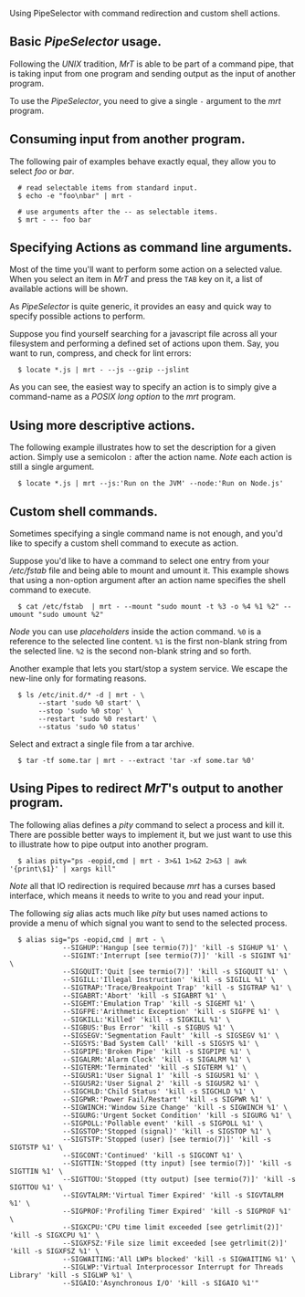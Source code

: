 Using PipeSelector with command redirection and custom shell actions.


Basic _PipeSelector_ usage.
---------------------------

Following the _UNIX_ tradition, _MrT_ is able to be part of a
command pipe, that is taking input from one program and sending 
output as the input of another program.

To use the _PipeSelector_, you need to give a single <code>-</code>
argument to the _mrt_ program.


Consuming input from another program.
-------------------------------------

The following pair of examples behave exactly equal, they allow
you to select _foo_ or _bar_.


      # read selectable items from standard input.
      $ echo -e "foo\nbar" | mrt -

      # use arguments after the -- as selectable items.
      $ mrt - -- foo bar


Specifying Actions as command line arguments.
---------------------------------------------

Most of the time you'll want to perform some action on a selected
value. When you select an item in _MrT_ and press the <code>TAB</code>
key on it, a list of available actions will be shown.

As _PipeSelector_ is quite generic, it provides an easy and quick
way to specify possible actions to perform.

Suppose you find yourself searching for a javascript file across
all your filesystem and performing a defined set of actions upon
them. Say, you want to run, compress, and check for lint errors:

      $ locate *.js | mrt - --js --gzip --jslint

As you can see, the easiest way to specify an action is to simply
give a command-name as a _POSIX_ *long option* to the _mrt_ program.



Using more descriptive actions.
-------------------------------

The following example illustrates how to set the description for 
a given action. Simply use a semicolon <code>:</code> after the
action name. *Note* each action is still a single argument.

      $ locate *.js | mrt --js:'Run on the JVM' --node:'Run on Node.js'



Custom shell commands.
----------------------

Sometimes specifying a single command name is not enough, and
you'd like to specify a custom shell command to execute as action.

Suppose you'd like to have a command to select one entry from your
_/etc/fstab_ file and being able to mount and umount it. This example
shows that using a non-option argument after an action name specifies
the shell command to execute.

      $ cat /etc/fstab  | mrt - --mount "sudo mount -t %3 -o %4 %1 %2" --umount "sudo umount %2" 

*Node* you can use _placeholders_ inside the action command. 
<code>%0</code> is a reference to the selected line content.
<code>%1</code> is the first non-blank string from the selected line.
<code>%2</code> is the second non-blank string and so forth.

Another example that lets you start/stop a system service. We escape
the new-line only for formating reasons.

      $ ls /etc/init.d/* -d | mrt - \
           --start 'sudo %0 start' \
           --stop 'sudo %0 stop' \
           --restart 'sudo %0 restart' \
           --status 'sudo %0 status'

Select and extract a single file from a tar archive.

      $ tar -tf some.tar | mrt - --extract 'tar -xf some.tar %0'


Using Pipes to redirect _MrT_'s output to another program.
----------------------------------------------------------

The following alias defines a *pity* command to select a process and
kill it. There are possible better ways to implement it, but we just 
want to use this to illustrate how to pipe output into another program.

      $ alias pity="ps -eopid,cmd | mrt - 3>&1 1>&2 2>&3 | awk '{print\$1}' | xargs kill"

*Note*  all that IO redirection is required because _mrt_ has a curses
based interface, which means it needs to write to you and read your
input.


The following *sig* alias acts much like *pity* but uses named actions
to provide a menu of which signal you want to send to the selected process.

      $ alias sig="ps -eopid,cmd | mrt - \
                 --SIGHUP:'Hangup [see termio(7)]' 'kill -s SIGHUP %1' \
                 --SIGINT:'Interrupt [see termio(7)]' 'kill -s SIGINT %1' \
                 --SIGQUIT:'Quit [see termio(7)]' 'kill -s SIGQUIT %1' \
                 --SIGILL:'Illegal Instruction' 'kill -s SIGILL %1' \
                 --SIGTRAP:'Trace/Breakpoint Trap' 'kill -s SIGTRAP %1' \
                 --SIGABRT:'Abort' 'kill -s SIGABRT %1' \
                 --SIGEMT:'Emulation Trap' 'kill -s SIGEMT %1' \
                 --SIGFPE:'Arithmetic Exception' 'kill -s SIGFPE %1' \
                 --SIGKILL:'Killed' 'kill -s SIGKILL %1' \
                 --SIGBUS:'Bus Error' 'kill -s SIGBUS %1' \
                 --SIGSEGV:'Segmentation Fault' 'kill -s SIGSEGV %1' \
                 --SIGSYS:'Bad System Call' 'kill -s SIGSYS %1' \
                 --SIGPIPE:'Broken Pipe' 'kill -s SIGPIPE %1' \
                 --SIGALRM:'Alarm Clock' 'kill -s SIGALRM %1' \
                 --SIGTERM:'Terminated' 'kill -s SIGTERM %1' \
                 --SIGUSR1:'User Signal 1' 'kill -s SIGUSR1 %1' \
                 --SIGUSR2:'User Signal 2' 'kill -s SIGUSR2 %1' \
                 --SIGCHLD:'Child Status' 'kill -s SIGCHLD %1' \
                 --SIGPWR:'Power Fail/Restart' 'kill -s SIGPWR %1' \
                 --SIGWINCH:'Window Size Change' 'kill -s SIGWINCH %1' \
                 --SIGURG:'Urgent Socket Condition' 'kill -s SIGURG %1' \
                 --SIGPOLL:'Pollable event' 'kill -s SIGPOLL %1' \
                 --SIGSTOP:'Stopped (signal)' 'kill -s SIGSTOP %1' \
                 --SIGTSTP:'Stopped (user) [see termio(7)]' 'kill -s SIGTSTP %1' \
                 --SIGCONT:'Continued' 'kill -s SIGCONT %1' \
                 --SIGTTIN:'Stopped (tty input) [see termio(7)]' 'kill -s SIGTTIN %1' \
                 --SIGTTOU:'Stopped (tty output) [see termio(7)]' 'kill -s SIGTTOU %1' \
                 --SIGVTALRM:'Virtual Timer Expired' 'kill -s SIGVTALRM %1' \
                 --SIGPROF:'Profiling Timer Expired' 'kill -s SIGPROF %1' \
                 --SIGXCPU:'CPU time limit exceeded [see getrlimit(2)]' 'kill -s SIGXCPU %1' \
                 --SIGXFSZ:'File size limit exceeded [see getrlimit(2)]' 'kill -s SIGXFSZ %1' \
                 --SIGWAITING:'All LWPs blocked' 'kill -s SIGWAITING %1' \
                 --SIGLWP:'Virtual Interprocessor Interrupt for Threads Library' 'kill -s SIGLWP %1' \
                 --SIGAIO:'Asynchronous I/O' 'kill -s SIGAIO %1'"

